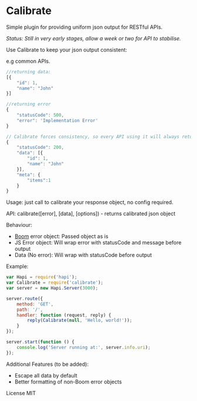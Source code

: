 Calibrate
=========

Simple plugin for providing uniform json output for RESTful APIs.

*Status: Still in very early stages, allow a week or two for API to stabilise.* 

Use Calibrate to keep your json output consistent:

e.g common APIs.

```javascript
//returning data:
[{
    "id": 1,
    "name": "John"
}]

//returning error
{
    "statusCode": 500,
    "error": 'Implementation Error'
}

// Calibrate forces consistency, so every API using it will always return a similar route:
{
    "statusCode": 200,
    "data": [{
        "id": 1,
        "name": "John"
    }],
    "meta": {
        "items":1
    }
}
```

Usage: just call to calibrate your response object, no config required. 

API:
    calibrate([error], [data], [options]) - returns calibrated json object

Behaviour:
- [Boom](https://www.npmjs.org/package/boom) error object: Passed object as is
- JS Error object: Will wrap error with statusCode and message before output
- Data (No error): Will wrap with statusCode before output

Example:
```javascript
var Hapi = require('hapi');
var Calibrate = require('calibrate');
var server = new Hapi.Server(3000);

server.route({
    method: 'GET',
    path: '/',
    handler: function (request, reply) {
        reply(Calibrate(null, 'Hello, world!'));
    }
});

server.start(function () {
    console.log('Server running at:', server.info.uri);
});
```

Additional Features (to be added):
- Escape all data by default
- Better formatting of non-Boom error objects

License MIT
